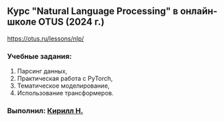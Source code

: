 ## Курс "Natural Language Processing" в онлайн-школе OTUS (2024 г.)

https://otus.ru/lessons/nlp/

### Учебные задания:
1. Парсинг данных,
2. Практическая работа с PyTorch,
3. Тематическое моделирование,
4. Использование трансформеров.

### Выполнил: [Кирилл Н.](mailto:ibnkir@yandex.ru)

